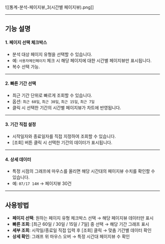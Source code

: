 
![[통계-분석-페이지뷰_3(시간별 페이지뷰).png]]

***

## 기능 설명

#### 1. 페이지 선택 체크박스
- 분석 대상 페이지 유형을 선택할 수 있습니다.  
- 예: `사용자메인페이지` 체크 시 해당 페이지에 대한 시간별 페이지뷰만 표시됩니다.  
- 복수 선택 가능.  

***

#### 2. 빠른 기간 선택
- 최근 기간 단위로 빠르게 조회할 수 있습니다.  
- 옵션: `최근 60일`, `최근 30일`, `최근 15일`, `최근 7일`  
- 클릭 시 선택한 기간의 시간별 페이지뷰가 차트에 반영됩니다.  

***

#### 3. 기간 직접 설정
- 시작일자와 종료일자를 직접 지정하여 조회할 수 있습니다.  
- [조회] 버튼 클릭 시 선택한 기간의 데이터가 표시됩니다.  

***

#### 4. 상세 데이터
- 특정 시점의 그래프에 마우스를 올리면 해당 시간대의 페이지뷰 수치를 확인할 수 있습니다.  
- 예: `07/17 14H` → 페이지뷰 30건  

***

## 사용방법
- **페이지 선택**: 원하는 페이지 유형 체크박스 선택 → 해당 페이지뷰 데이터만 표시  
- **빠른 조회**: [최근 60일 / 30일 / 15일 / 7일] 중 선택 → 해당 기간 그래프 표시  
- **세부 조회**: 시작일/종료일 직접 입력 후 [조회] 클릭 → 맞춤 기간별 데이터 확인  
- **상세 확인**: 그래프 위 마우스 오버 → 특정 시간대 페이지뷰 수 확인  
